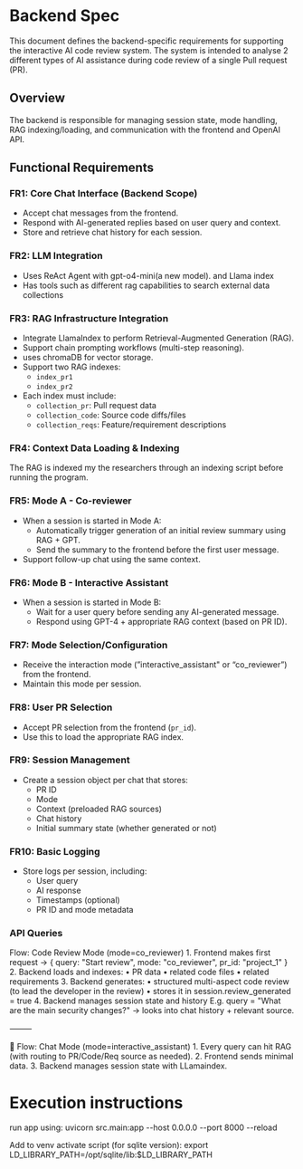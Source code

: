 
# Backend Spec

This document defines the backend-specific requirements for supporting the interactive AI code review system. The system is intended to analyse 2 different types of AI assistance during code review of a single Pull request (PR).

## Overview

The backend is responsible for managing session state, mode handling, RAG indexing/loading, and communication with the frontend and OpenAI API.

## Functional Requirements

### FR1: Core Chat Interface (Backend Scope)

- Accept chat messages from the frontend.
- Respond with AI-generated replies based on user query and context.
- Store and retrieve chat history for each session.

### FR2: LLM Integration

- Uses ReAct Agent with gpt-o4-mini(a new model). and Llama index
- Has tools such as different rag capabilities to search external data collections 

### FR3: RAG Infrastructure Integration

- Integrate LlamaIndex to perform Retrieval-Augmented Generation (RAG).
- Support chain prompting workflows (multi-step reasoning).
- uses chromaDB for vector storage.
- Support two RAG indexes:
    - `index_pr1`
    - `index_pr2`
- Each index must include:
    - `collection_pr`: Pull request data
    - `collection_code`: Source code diffs/files
    - `collection_reqs`: Feature/requirement descriptions

### FR4: Context Data Loading & Indexing

The RAG is indexed my the researchers through an indexing script before running the program.

### FR5: Mode A - Co-reviewer

- When a session is started in Mode A:
    - Automatically trigger generation of an initial review summary using RAG + GPT.
    - Send the summary to the frontend before the first user message.
- Support follow-up chat using the same context.

### FR6: Mode B - Interactive Assistant

- When a session is started in Mode B:
    - Wait for a user query before sending any AI-generated message.
    - Respond using GPT-4 + appropriate RAG context (based on PR ID).

### FR7: Mode Selection/Configuration

- Receive the interaction mode (”interactive_assistant" or “co_reviewer”) from the frontend.
- Maintain this mode per session.

### FR8: User PR Selection

- Accept PR selection from the frontend (`pr_id`).
- Use this to load the appropriate RAG index.

### FR9: Session Management

- Create a session object per chat that stores:
    - PR ID
    - Mode
    - Context (preloaded RAG sources)
    - Chat history
    - Initial summary state (whether generated or not)

### FR10: Basic Logging

- Store logs per session, including:
    - User query
    - AI response
    - Timestamps (optional)
    - PR ID and mode metadata

### API Queries

Flow: Code Review Mode (mode=co_reviewer)
	1.	Frontend makes first request →
{ query: "Start review", mode: "co_reviewer", pr_id: "project_1" }
	2.	Backend loads and indexes:
	•	PR data
	•	related code files
	•	related requirements
	3.	Backend generates:
	•	structured multi-aspect code review (to lead the developer in the review)
	•	stores it in session.review_generated = true
	4.	Backend manages session state and history
E.g. query = "What are the main security changes?" → looks into chat history + relevant source.

⸻

💬 Flow: Chat Mode (mode=interactive_assistant)
	1.	Every query can hit RAG (with routing to PR/Code/Req source as needed).
	2.	Frontend sends minimal data.
	3.	Backend  manages session state with LLamaindex.

# Execution instructions

run app using: uvicorn src.main:app --host 0.0.0.0 --port 8000 --reload

Add to venv activate script (for sqlite version):
export LD_LIBRARY_PATH=/opt/sqlite/lib:$LD_LIBRARY_PATH